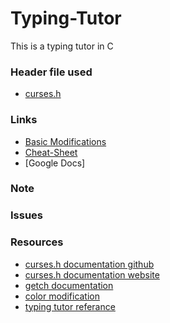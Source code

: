 # Typing-Tutor
This is a typing tutor in C

### Header file used
*  [curses.h](https://e-l.unifi.it/pluginfile.php/805205/mod_resource/content/0/ncurses%20installation%20-%20en.pdf/ "curses.h")
### Links
*  [Basic Modifications](https://guides.github.com/features/mastering-markdown/ "Basic Modifications")
*  [Cheat-Sheet](https://github.com/adam-p/markdown-here/wiki/Markdown-Cheatsheet "Cheat-Sheet")
*  [Google Docs]

### Note

### Issues

### Resources
*  [curses.h documentation github](https://github.com/D-Programming-Deimos/ncurses)
*  [curses.h documentation website](https://tldp.org/HOWTO/NCURSES-Programming-HOWTO/scanw.html#GETCHCLASS)
*  [getch documentation](https://pubs.opengroup.org/onlinepubs/7908799/xcurses/getch.html)
*  [color modification](https://www.theurbanpenguin.com/4184-2/)
*  [typing tutor referance](https://www.codewithc.com/typing-tutor-project-in-c/#:~:text=This%20is%20a%20simple%20console,the%20function%20of%20each%20command.)
